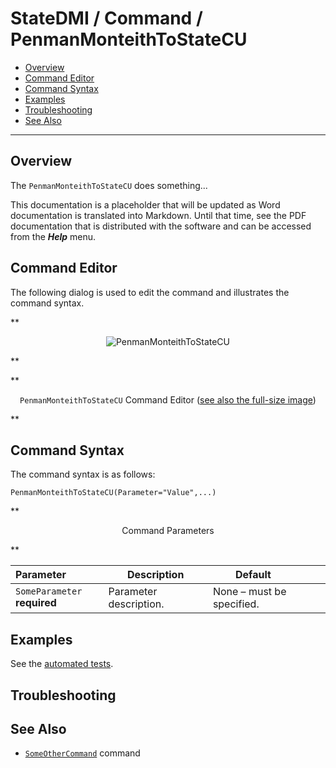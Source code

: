# StateDMI / Command / PenmanMonteithToStateCU #

* [Overview](#overview)
* [Command Editor](#command-editor)
* [Command Syntax](#command-syntax)
* [Examples](#examples)
* [Troubleshooting](#troubleshooting)
* [See Also](#see-also)

-------------------------

## Overview ##

The `PenmanMonteithToStateCU` does something...

This documentation is a placeholder that will be updated as Word documentation is translated into Markdown.
Until that time, see the PDF documentation that is distributed with the software and can be accessed
from the ***Help*** menu.

## Command Editor ##

The following dialog is used to edit the command and illustrates the command syntax.

**<p style="text-align: center;">
![PenmanMonteithToStateCU](PenmanMonteithToStateCU.png)
</p>**

**<p style="text-align: center;">
`PenmanMonteithToStateCU` Command Editor (<a href="../PenmanMonteithToStateCU.png">see also the full-size image</a>)
</p>**

## Command Syntax ##

The command syntax is as follows:

```text
PenmanMonteithToStateCU(Parameter="Value",...)
```
**<p style="text-align: center;">
Command Parameters
</p>**

| **Parameter**&nbsp;&nbsp;&nbsp;&nbsp;&nbsp;&nbsp;&nbsp;&nbsp;&nbsp;&nbsp;&nbsp;&nbsp; | **Description** | **Default**&nbsp;&nbsp;&nbsp;&nbsp;&nbsp;&nbsp;&nbsp;&nbsp;&nbsp;&nbsp; |
| --------------|-----------------|----------------- |
|`SomeParameter`<br>**required**|Parameter description.|None – must be specified.|

## Examples ##

See the [automated tests](https://github.com/OpenCDSS/cdss-app-statedmi-test/tree/master/test/regression/commands/PenmanMonteithToStateCU).

## Troubleshooting ##

## See Also ##

* [`SomeOtherCommand`](../SomeOtherCommand/SomeOtherCommand) command
